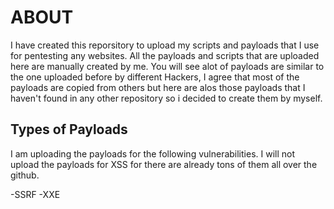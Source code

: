 # ABOUT

I have created this reporsitory to upload my scripts and payloads that I use for pentesting any websites. All the payloads and scripts that are uploaded here are manually created by me. You will see alot of payloads are similar to the one uploaded before by different Hackers, I agree that most of the payloads are copied from others but here are alos those payloads that I haven't found in any other repository so i decided to create them by myself.

## Types of Payloads

I am uploading the payloads for the following vulnerabilities. I will not upload the payloads for XSS for there are already tons of them all over the github.

-SSRF
-XXE